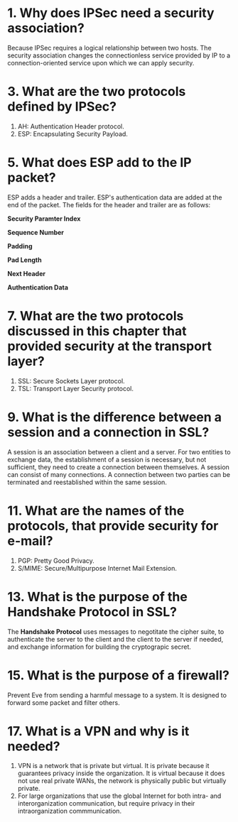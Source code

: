 # 1. Why does IPSec need a security association?
Because IPSec requires a logical relationship between two hosts. The security association changes the connectionless service provided by IP to a connection-oriented service upon which we can apply security.

# 3. What are the two protocols defined by IPSec?
1. AH: Authentication Header protocol.
2. ESP: Encapsulating Security Payload.

# 5. What does ESP add to the IP packet?
ESP adds a header and trailer. ESP's authentication data are added at the end of the packet.
The fields for the header and trailer are as follows:

**Security Paramter Index**

**Sequence Number**

**Padding**

**Pad Length**

**Next Header**

**Authentication Data**

# 7. What are the two protocols discussed in this chapter that provided security at the transport layer?
1. SSL: Secure Sockets Layer protocol.
2. TSL: Transport Layer Security protocol.

# 9. What is the difference between a session and a connection in SSL?
A session is an association between a client and a server. For two entities to exchange data, the establishment of a session is necessary, but not sufficient, they need to create a connection between themselves. A session can consist of many connections. A connection between two parties can be terminated and reestablished within the same session.

# 11. What are the names of the protocols, that provide security for e-mail?
1. PGP: Pretty Good Privacy.
2. S/MIME: Secure/Multipurpose Internet Mail Extension.

# 13. What is the purpose of the Handshake Protocol in SSL?
The **Handshake Protocol** uses messages to negotitate the cipher suite, to authenticate the server to the client and the client to the server if needed, and exchange information for building the cryptograpic secret.

# 15. What is the purpose of a firewall?
Prevent Eve from sending a harmful message to a system. It is designed to forward some packet and filter others.

# 17. What is a VPN and why is it needed?
1. VPN is a network that is private but virtual. It is private because it guarantees privacy inside the organization. It is virtual because it does not use real private WANs, the network is physically public but virtually private.
2. For large organizations that use the global Internet for both intra- and interorganization communication, but require privacy in their intraorganization commmunication.

